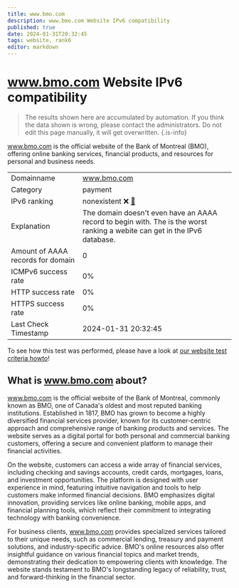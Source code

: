 ```yaml
---
title: www.bmo.com
description: www.bmo.com Website IPv6 compatibility
published: true
date: 2024-01-31T20:32:45
tags: website, rank6
editor: markdown
---
```


# www.bmo.com Website IPv6 compatibility

> The results shown here are accumulated by automation. If you think the data shown is wrong, please contact the administrators. 
> Do not edit this page manually, it will get overwritten.
{.is-info}

www.bmo.com is the official website of the Bank of Montreal (BMO), offering online banking services, financial products, and resources for personal and business needs.


|   |   |
| - | - |
| Domainname | www.bmo.com
| Category | payment |
| IPv6 ranking | nonexistent :x: [🔗](/howto/ranking) |
| Explanation | The domain doesn't even have an AAAA record to begin with. The is the worst ranking a webite can get in the IPv6 database. |
| Amount of AAAA records for domain | 0 |
| ICMPv6 success rate | 0%|
| HTTP success rate | 0% |
| HTTPS success rate | 0% |
| Last Check Timestamp | 2024-01-31 20:32:45 |

To see how this test was performed, please have a look at [our website test criteria howto](/howto/testcriteria/website)!


## What is www.bmo.com about?
www.bmo.com is the official website of the Bank of Montreal, commonly known as BMO, one of Canada's oldest and most reputed banking institutions. Established in 1817, BMO has grown to become a highly diversified financial services provider, known for its customer-centric approach and comprehensive range of banking products and services. The website serves as a digital portal for both personal and commercial banking customers, offering a secure and convenient platform to manage their financial activities.

On the website, customers can access a wide array of financial services, including checking and savings accounts, credit cards, mortgages, loans, and investment opportunities. The platform is designed with user experience in mind, featuring intuitive navigation and tools to help customers make informed financial decisions. BMO emphasizes digital innovation, providing services like online banking, mobile apps, and financial planning tools, which reflect their commitment to integrating technology with banking convenience.

For business clients, www.bmo.com provides specialized services tailored to their unique needs, such as commercial lending, treasury and payment solutions, and industry-specific advice. BMO's online resources also offer insightful guidance on various financial topics and market trends, demonstrating their dedication to empowering clients with knowledge. The website stands testament to BMO's longstanding legacy of reliability, trust, and forward-thinking in the financial sector.



